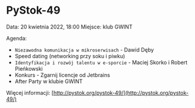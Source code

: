 # PyStok-49

Data: 20 kwietnia 2022, 18:00
Miejsce: klub GWINT

Agenda:

* `Niezawodna komunikacja w mikroserwisach` - Dawid Dęby
* Speed dating (networking przy soku i piwku)
* `Identyfikacja i rozwój talentu w e-sporcie` - Maciej Skorko i Robert Pieńkowski
* Konkurs - Zgarnij licencje od Jetbrains
* After Party w klubie GWINT

Więcej informacji: [http://pystok.org/pystok-49/](http://pystok.org/pystok-49/)
